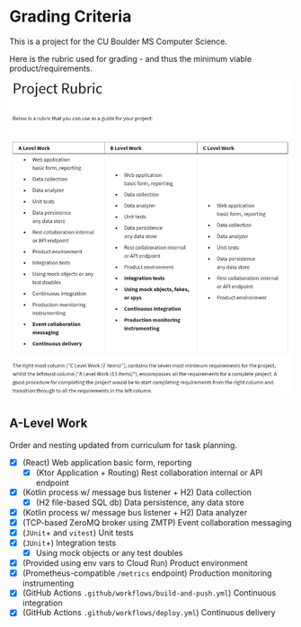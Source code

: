 # Grading Criteria

This is a project for the CU Boulder MS Computer Science.

Here is the rubric used for grading - and thus the minimum viable product/requirements.

![Grading Criteria Rubric](./2-GRADING-CRITERIA.png)

## A-Level Work

Order and nesting updated from curriculum for task planning.

* [x] (React) Web application basic form, reporting
    * [x] (Ktor Application + Routing) Rest collaboration internal or API endpoint
* [x] (Kotlin process w/ message bus listener + H2) Data collection
    * [x] (H2 file-based SQL db) Data persistence, any data store
* [x] (Kotlin process w/ message bus listener + H2) Data analyzer
* [x] (TCP-based ZeroMQ broker using ZMTP) Event collaboration messaging
* [x] (`JUnit`+ and `vitest`) Unit tests
* [x] (`JUnit`+) Integration tests
    * [x] Using mock objects or any test doubles
* [x] (Provided using env vars to Cloud Run) Product environment 
* [x] (Prometheus-compatible `/metrics` endpoint) Production monitoring instrumenting 
* [x] (GitHub Actions `.github/workflows/build-and-push.yml`) Continuous integration
* [x] (GitHub Actions `.github/workflows/deploy.yml`) Continuous delivery
